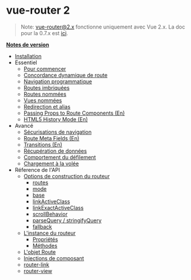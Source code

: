 # vue-router 2
<!--email_off-->
> Note: vue-router@2.x fonctionne uniquement avec Vue 2.x. La doc pour la 0.7.x est [ici](https://github.com/vuejs/vue-router/tree/1.0/docs/en).
<!--/email_off-->
**[Notes de version](https://github.com/vuejs/vue-router/releases)**

- [Installation](installation.md)
- Essentiel
  - [Pour commencer](essentials/getting-started.md)
  - [Concordance dynamique de route](essentials/dynamic-matching.md)
  - [Navigation programmatique](essentials/navigation.md)
  - [Routes imbriquées](essentials/nested-routes.md)
  - [Routes nommées](essentials/named-routes.md)
  - [Vues nommées](essentials/named-views.md)
  - [Redirection et alias](essentials/redirect-and-alias.md)
  - [Passing Props to Route Components (En)](essentials/passing-props.md)
  - [HTML5 History Mode (En)](essentials/history-mode.md)
- Avancé
  - [Sécurisations de navigation](advanced/navigation-guards.md)
  - [Route Meta Fields (En)](advanced/meta.md)
  - [Transitions (En)](advanced/transitions.md)
  - [Récupération de données](advanced/data-fetching.md)
  - [Comportement du défilement](advanced/scroll-behavior.md)
  - [Chargement à la volée](advanced/lazy-loading.md)
- Réference de l'API
  - [Options de construction du routeur](api/options.md)
    - [routes](api/options.md#routes)
    - [mode](api/options.md#mode)
    - [base](api/options.md#base)
    - [linkActiveClass](api/options.md#linkactiveclass)
    - [linkExactActiveClass](api/options.md#linkexactactiveclass)
    - [scrollBehavior](api/options.md#scrollbehavior)
    - [parseQuery / stringifyQuery](api/options.md#parsequery--stringifyquery)
    - [fallback](api/options.md#fallback)
  - [L'instance du routeur](api/router-instance.md)
    - [Propriétés](api/router-instance.md#propriétés)
    - [Méthodes](api/router-instance.md#méthodes)
  - [L'objet Route](api/route-object.md)
  - [Injections de composant](api/component-injections.md)
  - [router-link](api/router-link.md)
  - [router-view](api/router-view.md)
